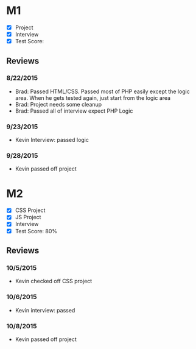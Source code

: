 # M1

- [x] Project
- [x] Interview
- [x] Test Score: 

## Reviews

### 8/22/2015

- Brad: Passed HTML/CSS. Passed most of PHP easily except the logic area. When he gets tested again, just start from the logic area
- Brad: Project needs some cleanup
- Brad: Passed all of interview expect PHP Logic

### 9/23/2015

- Kevin Interview: passed logic

### 9/28/2015

- Kevin passed off project

# M2

- [x] CSS Project
- [x] JS Project
- [x] Interview
- [x] Test Score: 80%

## Reviews

### 10/5/2015

- Kevin checked off CSS project

### 10/6/2015

- Kevin interview: passed

### 10/8/2015

- Kevin passed off project
